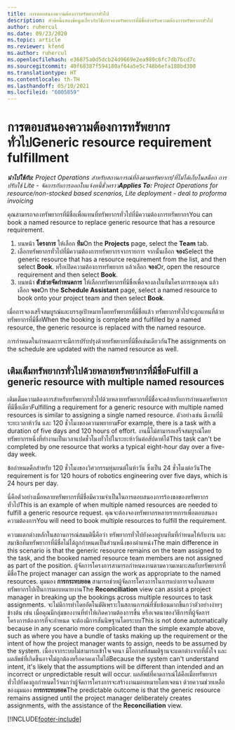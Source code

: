 ```yaml
---
title: การตอบสนองความต้องการทรัพยากรทั่วไป
description: หัวข้อนี้แสดงข้อมูลเกี่ยวกับวิธีการจองทรัพยากรที่มีชื่อสำหรับความต้องการทรัพยากรทั่วไป
author: ruhercul
ms.date: 09/23/2020
ms.topic: article
ms.reviewer: kfend
ms.author: ruhercul
ms.openlocfilehash: e36875a0d5dcb24d9669e2ea989c6fc7db7bcd7c
ms.sourcegitcommit: 40f68387f594180af64a5e5c748b6efa188bd300
ms.translationtype: HT
ms.contentlocale: th-TH
ms.lasthandoff: 05/10/2021
ms.locfileid: "6005859"
---
```

# <a name="generic-resource-requirement-fulfillment"></a><span data-ttu-id="9552f-103">การตอบสนองความต้องการทรัพยากรทั่วไป</span><span class="sxs-lookup"><span data-stu-id="9552f-103">Generic resource requirement fulfillment</span></span>

<span data-ttu-id="9552f-104">_**นำไปใช้กับ:** Project Operations สำหรับสถานการณ์ที่อิงตามทรัพยากร/ที่ไม่ได้เก็บในสต็อก การปรับใช้ Lite - จัดการกับการออกใบแจ้งหนี้ชั่วคราว_</span><span class="sxs-lookup"><span data-stu-id="9552f-104">_**Applies To:** Project Operations for resource/non-stocked based scenarios, Lite deployment - deal to proforma invoicing_</span></span>

<span data-ttu-id="9552f-105">คุณสามารถจองทรัพยากรที่มีชื่อเพื่อแทนที่ทรัพยากรทั่วไปที่มีความต้องการทรัพยากร</span><span class="sxs-lookup"><span data-stu-id="9552f-105">You can book a named resource to replace generic resource that has a resource requirement.</span></span>

1. <span data-ttu-id="9552f-106">บนหน้า **โครงการ** ให้เลือก **ทีม**</span><span class="sxs-lookup"><span data-stu-id="9552f-106">On the **Projects** page, select the **Team** tab.</span></span>
2. <span data-ttu-id="9552f-107">เลือกทรัพยากรทั่วไปที่มีความต้องการทรัพยากรจากรายการ จากนั้นเลือก **จอง**</span><span class="sxs-lookup"><span data-stu-id="9552f-107">Select the generic resource that has a resource requirement from the list, and then select **Book**.</span></span> <span data-ttu-id="9552f-108">หรือเปิดความต้องการทรัพยากร แล้วเลือก **จอง**</span><span class="sxs-lookup"><span data-stu-id="9552f-108">Or, open the resource requirement and then select **Book**.</span></span>
3. <span data-ttu-id="9552f-109">บนหน้า **ตัวช่วยจัดกำหนดการ** ให้เลือกทรัพยากรที่มีชื่อเพื่อจองลงในทีมโครงการของคุณ แล้วเลือก **จอง**</span><span class="sxs-lookup"><span data-stu-id="9552f-109">On the **Schedule Assistant** page, select a named resource to book onto your project team and then select **Book**.</span></span>

<span data-ttu-id="9552f-110">เมื่อการจองเสร็จสมบูรณ์และบรรลุเป้าหมายโดยทรัพยากรที่มีชื่อแล้ว ทรัพยากรทั่วไปจะถูกแทนที่ด้วยทรัพยากรที่มีชื่อ</span><span class="sxs-lookup"><span data-stu-id="9552f-110">When the booking is complete and fulfilled by a named resource, the generic resource is replaced with the named resource.</span></span>

<span data-ttu-id="9552f-111">การกำหนดในกำหนดการจะมีการปรับปรุงด้วยทรัพยากรที่มีชื่อเช่นเดียวกัน</span><span class="sxs-lookup"><span data-stu-id="9552f-111">The assignments on the schedule are updated with the named resource as well.</span></span>

## <a name="fulfill-a-generic-resource-with-multiple-named-resources"></a><span data-ttu-id="9552f-112">เติมเต็มทรัพยากรทั่วไปด้วยหลายทรัพยากรที่มีชื่อ</span><span class="sxs-lookup"><span data-stu-id="9552f-112">Fulfill a generic resource with multiple named resources</span></span>
<span data-ttu-id="9552f-113">เติมเต็มความต้องการสำหรับทรัพยากรทั่วไปด้วยหลายทรัพยากรที่มีชื่อจะคล้ายกับการกำหนดทรัพยากรที่มีชื่อเดียว</span><span class="sxs-lookup"><span data-stu-id="9552f-113">Fulfilling a requirement for a generic resource with multiple named resources is similar to assigning a single named resource.</span></span> <span data-ttu-id="9552f-114">ตัวอย่างเช่น มีงานที่มีระยะเวลาห้าวัน และ 120 ชั่วโมงของความพยายาม</span><span class="sxs-lookup"><span data-stu-id="9552f-114">For example, there is a task with a duration of five days and 120 hours of effort.</span></span> <span data-ttu-id="9552f-115">งานนี้ไม่สามารถเสร็จสมบูรณ์โดยทรัพยากรหนึ่งที่ทำงานเป็นเวลาแปดชั่วโมงทั่วไปในระยะห้าวันต่อสัปดาห์ได้</span><span class="sxs-lookup"><span data-stu-id="9552f-115">This task can't be completed by one resource that works a typical eight-hour day over a five-day week.</span></span> 

<span data-ttu-id="9552f-116">ข้อกำหนดคือสำหรับ 120 ชั่วโมงของวิศวกรรมหุ่นยนต์ในห้าวัน ซึ่งเป็น 24 ชั่วโมงต่อวัน</span><span class="sxs-lookup"><span data-stu-id="9552f-116">The requirement is for 120 hours of robotics engineering over five days, which is 24 hours per day.</span></span>

<span data-ttu-id="9552f-117">นี่คือตัวอย่างเมื่อหลายทรัพยากรที่มีชื่อมีความจำเป็นในการตอบสนองการร้องขอของทรัพยากรทั่วไป</span><span class="sxs-lookup"><span data-stu-id="9552f-117">This is an example of when multiple named resources are needed to fulfill a generic resource request.</span></span> <span data-ttu-id="9552f-118">คุณจะต้องจองทรัพยากรหลายรายการเพื่อตอบสนองความต้องการ</span><span class="sxs-lookup"><span data-stu-id="9552f-118">You will need to book multiple resources to fulfill the requirement.</span></span>

<span data-ttu-id="9552f-119">ความแตกต่างหลักในสถานการณ์สมมตินี้คือว่า ทรัพยากรทั่วไปยังคงอยู่บนทีมที่กำหนดให้กับงาน และสมาชิกทีมทรัพยากรที่มีชื่อไม่ได้ถูกกำหนดเป็นส่วนหนึ่งของตำแหน่ง</span><span class="sxs-lookup"><span data-stu-id="9552f-119">The main difference in this scenario is that the generic resource remains on the team assigned to the task, and the booked named resource team members are not assigned as part of the position.</span></span> <span data-ttu-id="9552f-120">ผู้จัดการโครงการสามารถกำหนดงานตามความเหมาะสมกับทรัพยากรที่มีชื่อ</span><span class="sxs-lookup"><span data-stu-id="9552f-120">The project manager can assign the work as appropriate to the named resources.</span></span> <span data-ttu-id="9552f-121">มุมมอง **การกระทบยอด** สามารถช่วยผู้จัดการโครงการในการแบ่งการจองในหลายทรัพยากรไปเป็นการมอบหมายงาน</span><span class="sxs-lookup"><span data-stu-id="9552f-121">The **Reconciliation** view can assist a project manager in breaking up the bookings across multiple resources to task assignments.</span></span> <span data-ttu-id="9552f-122">จะไม่มีการทำโดยอัตโนมัติเพราะในสถานการณ์ที่ซับซ้อนมากขึ้นกว่าตัวอย่างง่ายๆ ข้างต้น เช่น เมื่อคุณมีกลุ่มของงานที่ทำให้เกิดความต้องการขึ้น หรือเจตนาของวิธีการที่ผู้จัดการโครงการต้องการที่จะกำหนด จะต้องมีการสันนิษฐานโดยระบบ</span><span class="sxs-lookup"><span data-stu-id="9552f-122">This is not done automatically because in any scenario more complicated than the simple example above, such as where you have a bundle of tasks making up the requirement or the intent of how the project manager wants to assign, needs to be assumed by the system.</span></span> <span data-ttu-id="9552f-123">เนื่องจากระบบไม่สามารถเข้าใจเจตนา มีโอกาสที่สมมติฐานจะแตกต่างจากที่ตั้งใจ และผลลัพธ์ที่เกิดขึ้นอาจไม่ถูกต้องหรือคาดเดาไม่ได้</span><span class="sxs-lookup"><span data-stu-id="9552f-123">Because the system can't understand intent, it's likely that the assumptions will be different than intended and an incorrect or unpredictable result will occur.</span></span> <span data-ttu-id="9552f-124">ผลลัพธ์ที่คาดการณ์ได้คือเมื่อทรัพยากรทั่วไปยังคงถูกกำหนดไว้จนกว่าผู้จัดการโครงการจะสร้างงานมอบหมายโดยเจตนา ด้วยความช่วยเหลือของมุมมอง **การกระทบยอด**</span><span class="sxs-lookup"><span data-stu-id="9552f-124">The predictable outcome is that the generic resource remains assigned until the project manager deliberately creates assignments, with the assistance of the **Reconciliation** view.</span></span>




[!INCLUDE[footer-include](../includes/footer-banner.md)]